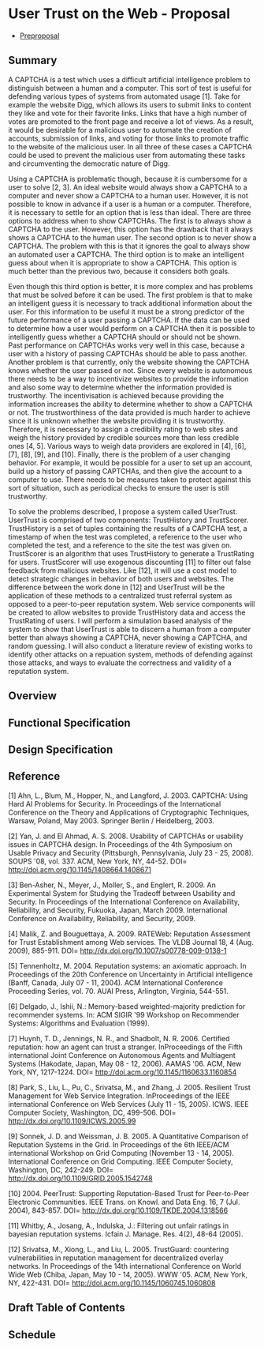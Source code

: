 # User Trust on the Web - Proposal

- [Preproposal](http://github.com/blatyo/Thesis/blob/master/Preproposal.md)

## Summary
A CAPTCHA is a test which uses a difficult artificial intelligence problem to distinguish between a human and a computer. This sort of test is useful for defending various types of systems from automated usage [1]. Take for example the website Digg, which allows its users to submit links to content they like and vote for their favorite links. Links that have a high number of votes are promoted to the front page and receive a lot of views. As a result, it would be desirable for a malicious user to automate the creation of accounts, submission of links, and voting for those links to promote traffic to the website of the malicious user. In all three of these cases a CAPTCHA could be used to prevent the malicious user from automating these tasks and circumventing the democratic nature of Digg.

Using a CAPTCHA is problematic though, because it is cumbersome for a user to solve [2, 3]. An ideal website would always show a CAPTCHA to a computer and never show a CAPTCHA to a human user. However, it is not possible to know in advance if a user is a human or a computer. Therefore, it is necessary to settle for an option that is less than ideal. There are three options to address when to show CAPTCHAs. The first is to always show a CAPTCHA to the user. However, this option has the drawback that it always shows a CAPTCHA to the human user. The second option is to never show a CAPTCHA. The problem with this is that it ignores the goal to always show an automated user a CAPTCHA. The third option is to make an intelligent guess about when it is appropriate to show a CAPTCHA. This option is much better than the previous two, because it considers both goals.

Even though this third option is better, it is more complex and has problems that must be solved before it can be used. The first problem is that to make an intelligent guess it is necessary to track additional information about the user. For this information to be useful it must be a strong predictor of the future performance of a user passing a CAPTCHA. If the data can be used to determine how a user would perform on a CAPTCHA then it is possible to intelligently guess whether a CAPTCHA should or should not be shown. Past performance on CAPTCHAs works very well in this case, because a user with a history of passing CAPTCHAs should be able to pass another. Another problem is that currently, only the website showing the CAPTCHA knows whether the user passed or not. Since every website is autonomous there needs to be a way to incentivize websites to provide the information and also some way to determine whether the information provided is trustworthy. The incentivisation is achieved because providing the information increases the ability to determine whether to show a CAPTCHA or not. The trustworthiness of the data provided is much harder to achieve since it is unknown whether the website providing it is trustworthy. Therefore, it is necessary to assign a credibility rating to web sites and weigh the history provided by credible sources more than less credible ones [4, 5]. Various ways to weigh data providers are explored in [4], [6], [7], [8], [9], and [10]. Finally, there is the problem of a user changing behavior. For example, it would be possible for a user to set up an account, build up a history of passing CAPTCHAs, and then give the account to a computer to use. There needs to be measures taken to protect against this sort of situation, such as periodical checks to ensure the user is still trustworthy.

To solve the problems described, I propose a system called UserTrust. UserTrust is comprised of two components: TrustHistory and TrustScorer. TrustHistory is a set of tuples containing the results of a CAPTCHA test, a timestamp of when the test was completed, a reference to the user who completed the test, and a reference to the site the test was given on. TrustScorer is an algorithm that uses TrustHistory to generate a TrustRating for users. TrustScorer will use exogenous discounting [11] to filter out false feedback from malicious websites. Like [12], it will use a cost model to detect strategic changes in behavior of both users and websites. The difference between the work done in [12] and UserTrust will be the application of these methods to a centralized trust referral system as opposed to a peer-to-peer reputation system. Web service components will be created to allow websites to provide TrustHistory data and access the TrustRating of users. I will perform a simulation based analysis of the system to show that UserTrust is able to discern a human from a computer better than always showing a CAPTCHA, never showing a CAPTCHA, and random guessing. I will also conduct a literature review of existing works to identify other attacks on a repuation system, methods of defending against those attacks, and ways to evaluate the correctness and validity of a reputation system.

## Overview

## Functional Specification

## Design Specification

## Reference
[1] Ahn, L., Blum, M., Hopper, N., and Langford, J. 2003. CAPTCHA: Using Hard AI Problems for Security. In Proceedings of the International Conference on the Theory and Applications of Cryptographic Techniques, Warsaw, Poland, May 2003. Springer Berlin / Heidelberg, 2003.

[2] Yan, J. and El Ahmad, A. S. 2008. Usability of CAPTCHAs or usability issues in CAPTCHA design. In Proceedings of the 4th Symposium on Usable Privacy and Security (Pittsburgh, Pennsylvania, July 23 - 25, 2008). SOUPS '08, vol. 337. ACM, New York, NY, 44-52. DOI= http://doi.acm.org/10.1145/1408664.1408671

[3] Ben-Asher, N., Meyer, J., Moller, S., and Englert, R. 2009. An Experimental System for Studying the Tradeoff  between Usability and Security. In Proceedings of the International Conference on Availability, Reliability, and Security, Fukuoka, Japan, March 2009. International Conference on Availability, Reliability, and Security, 2009.

[4] Malik, Z. and Bouguettaya, A. 2009. RATEWeb: Reputation Assessment for Trust Establishment among Web services. The VLDB Journal 18, 4 (Aug. 2009), 885-911. DOI= http://dx.doi.org/10.1007/s00778-009-0138-1

[5] Tennenholtz, M. 2004. Reputation systems: an axiomatic approach. In Proceedings of the 20th Conference on Uncertainty in Artificial intelligence (Banff, Canada, July 07 - 11, 2004). ACM International Conference Proceeding Series, vol. 70. AUAI Press, Arlington, Virginia, 544-551.

[6] Delgado, J., Ishii, N.: Memory-based weighted-majority prediction for recommender systems. In: ACM SIGIR '99 Workshop on Recommender Systems: Algorithms and Evaluation (1999).

[7] Huynh, T. D., Jennings, N. R., and Shadbolt, N. R. 2006. Certified reputation: how an agent can trust a stranger. InProceedings of the Fifth international Joint Conference on Autonomous Agents and Multiagent Systems (Hakodate, Japan, May 08 - 12, 2006). AAMAS '06. ACM, New York, NY, 1217-1224. DOI= http://doi.acm.org/10.1145/1160633.1160854

[8] Park, S., Liu, L., Pu, C., Srivatsa, M., and Zhang, J. 2005. Resilient Trust Management for Web Service Integration. InProceedings of the IEEE international Conference on Web Services (July 11 - 15, 2005). ICWS. IEEE Computer Society, Washington, DC, 499-506. DOI= http://dx.doi.org/10.1109/ICWS.2005.99

[9] Sonnek, J. D. and Weissman, J. B. 2005. A Quantitative Comparison of Reputation Systems in the Grid. In Proceedings of the 6th IEEE/ACM international Workshop on Grid Computing (November 13 - 14, 2005). International Conference on Grid Computing. IEEE Computer Society, Washington, DC, 242-249. DOI= http://dx.doi.org/10.1109/GRID.2005.1542748

[10] 2004. PeerTrust: Supporting Reputation-Based Trust for Peer-to-Peer Electronic Communities. IEEE Trans. on Knowl. and Data Eng. 16, 7 (Jul. 2004), 843-857. DOI= http://dx.doi.org/10.1109/TKDE.2004.1318566

[11] Whitby, A., Josang, A., Indulska, J.: Filtering out unfair ratings in bayesian reputation systems. Icfain J. Manage. Res. 4(2), 48-64 (2005).

[12] Srivatsa, M., Xiong, L., and Liu, L. 2005. TrustGuard: countering vulnerabilities in reputation management for decentralized overlay networks. In Proceedings of the 14th international Conference on World Wide Web (Chiba, Japan, May 10 - 14, 2005). WWW '05. ACM, New York, NY, 422-431. DOI= http://doi.acm.org/10.1145/1060745.1060808

## Draft Table of Contents

## Schedule